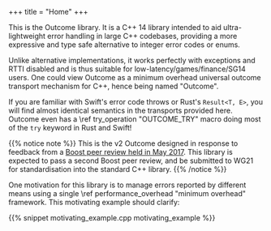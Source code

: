 +++
title = "Home"
+++

This is the Outcome library. It is a C++ 14 library intended to aid ultra-lightweight
error handling in large C++ codebases, providing a more expressive and type safe
alternative to integer error codes or enums.

Unlike alternative implementations, it works perfectly with exceptions and RTTI
disabled and is thus suitable for low-latency/games/finance/SG14 users. One could
view Outcome as a minimum overhead universal outcome transport mechanism for C++,
hence being named "Outcome".

If you are familiar with Swift's error code throws or Rust's `Result<T, E>`,
you will find almost identical semantics in the transports provided here.
Outcome even has a \ref try_operation "OUTCOME_TRY" macro doing most of the
`try` keyword in Rust and Swift!

{{% notice note %}}
This is the v2 Outcome designed in response to feedback from a [Boost peer review held in
May 2017](https://lists.boost.org/boost-announce/2017/06/0510.php). This library
is expected to pass a second Boost peer review, and be submitted to WG21 for standardisation
into the standard C++ library.
{{% /notice %}}

One motivation for this library is to manage errors reported by different means
using a single \ref performance_overhead "minimum overhead" framework. This
motivating example should clarify:

{{% snippet motivating_example.cpp motivating_example %}}
